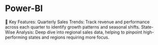 # Power-BI
🔑 Key Features:  Quarterly Sales Trends: Track revenue and performance across each quarter to identify growth patterns and seasonal shifts. State-Wise Analysis: Deep dive into regional sales data, helping to pinpoint high-performing states and regions requiring more focus. 

